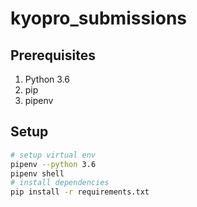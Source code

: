 # kyopro_submissions

## Prerequisites
1. Python 3.6
2. pip
3. pipenv

## Setup

```bash
# setup virtual env
pipenv --python 3.6
pipenv shell
# install dependencies
pip install -r requirements.txt
```
